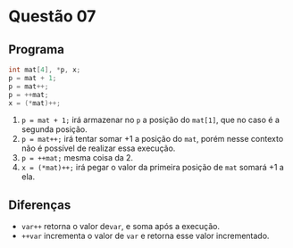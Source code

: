 # Questão 07

## Programa
  ```c
  int mat[4], *p, x;
  p = mat + 1;
  p = mat++;
  p = ++mat;
  x = (*mat)++;
  ```
1. `p = mat + 1;` irá armazenar no  `p`  a posição do `mat[1]`, que no caso é a segunda posição.
2. `p = mat++;` irá tentar somar +1  a posição do `mat`, porém nesse contexto não é possível de realizar essa execução.
3. `p = ++mat;` mesma coisa da 2.
4. `x = (*mat)++;` irá pegar o valor da primeira posição de `mat` somará +1 a ela.

## Diferenças
  - `var++` retorna o valor de`var`, e soma após a execução.
  - `++var` incrementa o valor de `var` e retorna esse valor incrementado.